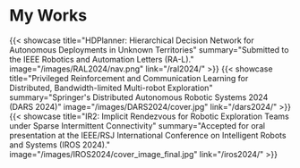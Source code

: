 # My Works

{{< showcase title="HDPlanner: Hierarchical Decision Network for Autonomous Deployments in Unknown Territories" summary="Submitted to the IEEE Robotics and Automation Letters (RA-L)." image="/images/RAL2024/nav.png" link="/ral2024/" >}}
{{< showcase title="Privileged Reinforcement and Communication Learning for Distributed, Bandwidth-limited Multi-robot Exploration" summary="Springer's Distributed Autonomous Robotic Systems 2024 (DARS 2024)" image="/images/DARS2024/cover.jpg" link="/dars2024/" >}}
{{< showcase title="IR2: Implicit Rendezvous for Robotic Exploration Teams under Sparse Intermittent Connectivity" summary="Accepted for oral presentation at the IEEE/RSJ International Conference on Intelligent Robots and Systems (IROS 2024)." image="/images/IROS2024/cover_image_final.jpg" link="/iros2024/" >}}

